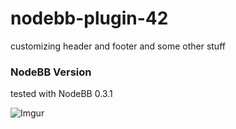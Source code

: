 nodebb-plugin-42
================

customizing header and footer and some other stuff

### NodeBB Version
tested with NodeBB 0.3.1

![Imgur](http://i.imgur.com/wSsY0XD.png)
